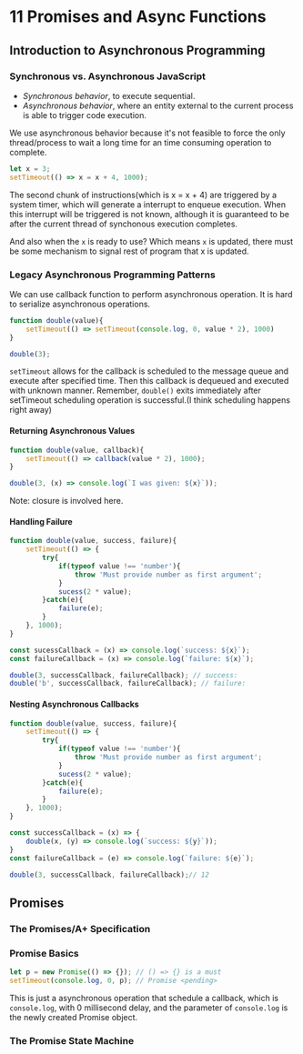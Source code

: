 # 11 Promises and Async Functions

## Introduction to Asynchronous Programming
### Synchronous vs. Asynchronous JavaScript
- *Synchronous behavior*, to execute sequential.
- *Asynchronous behavior*, where an entity external to the current process is able to trigger code execution.

We use asynchronous behavior because it's not feasible to force the only thread/process to wait a long time for an time consuming operation to complete.

```js
let x = 3;
setTimeout(() => x = x + 4, 1000);
```
The second chunk of instructions(which is x = x + 4) are triggered by a system timer, which will generate a interrupt to enqueue execution. When this interrupt will be triggered is not known, although it is guaranteed to be after the current thread of synchonous execution completes.

And also when the `x` is ready to use? Which means `x` is updated, there must be some mechanism to signal rest of program that x is updated.

### Legacy Asynchronous Programming Patterns
We can use callback function to perform asynchronous operation. It is hard to serialize asynchronous operations.
```js
function double(value){
    setTimeout(() => setTimeout(console.log, 0, value * 2), 1000)
}

double(3);
```

`setTimeout` allows for the callback is scheduled to the message queue and execute after specified time. Then this callback is dequeued and executed with unknown manner. Remember, `double()` exits immediately after setTimeout scheduling operation is successful.(I think scheduling happens right away)

#### Returning Asynchronous Values
```js
function double(value, callback){
    setTimeout(() => callback(value * 2), 1000);
}

double(3, (x) => console.log(`I was given: ${x}`));
```

Note: closure is involved here.

#### Handling Failure
```js
function double(value, success, failure){
    setTimeout(() => {
        try{
            if(typeof value !== 'number'){
                throw 'Must provide number as first argument';
            }
            sucess(2 * value);
        }catch(e){
            failure(e);
        }
    }, 1000);
}

const sucessCallback = (x) => console.log(`success: ${x}`);
const failureCallback = (x) => console.log(`failure: ${x}`);

double(3, successCallback, failureCallback); // success: 
double('b', successCallback, failureCallback); // failure: 
```

#### Nesting Asynchronous Callbacks
```js
function double(value, success, failure){
    setTimeout(() => {
        try{
            if(typeof value !== 'number'){
                throw 'Must provide number as first argument';
            }
            sucess(2 * value);
        }catch(e){
            failure(e);
        }
    }, 1000);
}

const successCallback = (x) => {
    double(x, (y) => console.log(`success: ${y}`));
}
const failureCallback = (e) => console.log(`failure: ${e}`);

double(3, successCallback, failureCallback);// 12
```

## Promises
### The Promises/A+ Specification
### Promise Basics
```js
let p = new Promise(() => {}); // () => {} is a must
setTimeout(console.log, 0, p); // Promise <pending>
```
This is just a asynchronous operation that schedule a callback, which is `console.log`, with 0 millisecond delay, and the parameter of `console.log` is the newly created Promise object.

### The Promise State Machine

